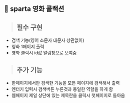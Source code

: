 ## 🙌 sparta 영화 콜랙션 

>## 필수 구현
- 검색 기능(영어 소문자 대문자 상관없이)
- 영화 1페이지 출력
- 영화 클릭시 id값 알림창으로 보여줌

>## 추가 기능
- 한페이지에서만 검색한 기능을 모든 페이지에 검색해서 출력
- 엔터키 입력시 검색버튼 누른것과 동일한 역할을 하게 함
- 웹페이지 제일 상단에 있는 제목란을 클릭시 첫페이지로 돌아옴 
